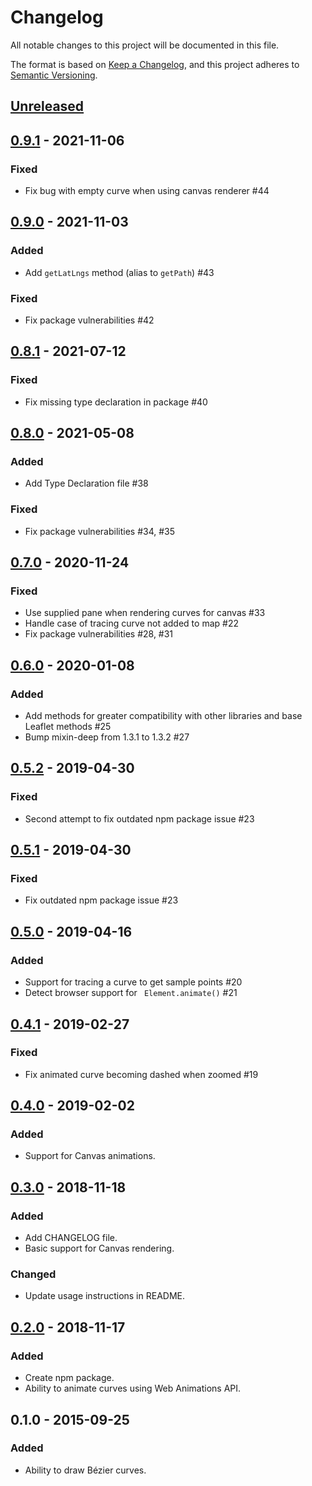 # Changelog
All notable changes to this project will be documented in this file.

The format is based on [Keep a Changelog](https://keepachangelog.com/en/1.0.0/),
and this project adheres to [Semantic Versioning](https://semver.org/spec/v2.0.0.html).

## [Unreleased]

## [0.9.1] - 2021-11-06
### Fixed
- Fix bug with empty curve when using canvas renderer #44

## [0.9.0] - 2021-11-03
### Added
- Add `getLatLngs` method (alias to `getPath`) #43

### Fixed
- Fix package vulnerabilities #42

## [0.8.1] - 2021-07-12
### Fixed
- Fix missing type declaration in package #40

## [0.8.0] - 2021-05-08
### Added
- Add Type Declaration file #38 

### Fixed
- Fix package vulnerabilities #34, #35

## [0.7.0] - 2020-11-24
### Fixed
- Use supplied pane when rendering curves for canvas #33
- Handle case of tracing curve not added to map #22
- Fix package vulnerabilities #28, #31

## [0.6.0] - 2020-01-08
### Added
- Add methods for greater compatibility with other libraries and base Leaflet methods #25
- Bump mixin-deep from 1.3.1 to 1.3.2 #27

## [0.5.2] - 2019-04-30
### Fixed
- Second attempt to fix outdated npm package issue #23

## [0.5.1] - 2019-04-30
### Fixed
- Fix outdated npm package issue #23

## [0.5.0] - 2019-04-16
### Added
- Support for tracing a curve to get sample points #20
- Detect browser support for ` Element.animate()` #21

## [0.4.1] - 2019-02-27
### Fixed
- Fix animated curve becoming dashed when zoomed #19

## [0.4.0] - 2019-02-02
### Added
- Support for Canvas animations.

## [0.3.0] - 2018-11-18
### Added
- Add CHANGELOG file.
- Basic support for Canvas rendering.

### Changed
- Update usage instructions in README.

## [0.2.0] - 2018-11-17
### Added
- Create npm package.
- Ability to animate curves using Web Animations API.

## 0.1.0 - 2015-09-25
### Added
- Ability to draw Bézier curves.

[Unreleased]: https://github.com/elfalem/Leaflet.curve/compare/v0.9.1...HEAD
[0.9.1]: https://github.com/elfalem/Leaflet.curve/compare/v0.9.0...v0.9.1
[0.9.0]: https://github.com/elfalem/Leaflet.curve/compare/v0.8.1...v0.9.0
[0.8.1]: https://github.com/elfalem/Leaflet.curve/compare/v0.8.0...v0.8.1
[0.8.0]: https://github.com/elfalem/Leaflet.curve/compare/v0.7.0...v0.8.0
[0.7.0]: https://github.com/elfalem/Leaflet.curve/compare/v0.6.0...v0.7.0
[0.6.0]: https://github.com/elfalem/Leaflet.curve/compare/v0.5.2...v0.6.0
[0.5.2]: https://github.com/elfalem/Leaflet.curve/compare/v0.5.1...v0.5.2
[0.5.1]: https://github.com/elfalem/Leaflet.curve/compare/v0.5.0...v0.5.1
[0.5.0]: https://github.com/elfalem/Leaflet.curve/compare/v0.4.1...v0.5.0
[0.4.1]: https://github.com/elfalem/Leaflet.curve/compare/v0.4.0...v0.4.1
[0.4.0]: https://github.com/elfalem/Leaflet.curve/compare/v0.3.0...v0.4.0
[0.3.0]: https://github.com/elfalem/Leaflet.curve/compare/v0.2.0...v0.3.0
[0.2.0]: https://github.com/elfalem/Leaflet.curve/compare/v0.1.0...v0.2.0
